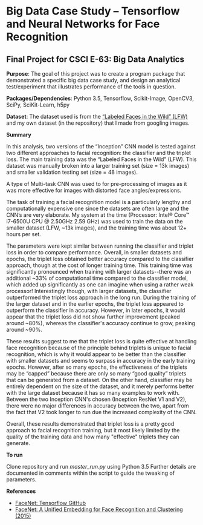# Big Data Case Study – Tensorflow and Neural Networks for Face Recognition
## Final Project for CSCI E-63: Big Data Analytics

**Purpose**: The goal of this project was to create a program package that demonstrated a specific big data case study, and design an analytical test/experiment that illustrates performance of the tools in question.

**Packages/Dependencies**: Python 3.5, Tensorflow, Scikit-Image, OpenCV3, SciPy, SciKit-Learn, h5py

**Dataset**: The dataset used is from the [“Labeled Faces in the Wild” (LFW)](http://vis-www.cs.umass.edu/lfw/) and my own dataset (in the repository) that I made from googling images.

**Summary**

In this analysis, two versions of the “Inception” CNN model is tested against two different approaches to facial recognition: the classifier and the triplet loss. The main training data was the “Labeled Faces in the Wild” (LFW). This dataset was manually broken into a larger training set (size = 13k images) and smaller validation testing set (size = 48 images).

A type of Multi-task CNN was used to for pre-processing of images as it was more effective for images with distorted face angles/expressions.

The task of training a facial recognition model is a particularly lengthy and computationally expensive one since the datasets are often large and the CNN’s are very elaborate. My system at the time (Processor: Intel® Core™ i7-6500U CPU @ 2.50GHz 2.59 GHz) was used to train the data on the smaller dataset (LFW, ~13k images), and the training time was about 12+ hours per set.

The parameters were kept similar between running the classifier and triplet loss in order to compare performance. Overall, in smaller datasets and epochs, the triplet loss obtained better accuracy compared to the classifier approach, though at the cost of longer training time. This training time was significantly pronounced when training with larger datasets--there was an additional ~33% of computational time compared to the classifier model, which added up significantly as one can imagine when using a rather weak processor! Interestingly though, with larger datasets, the classifier outperformed the triplet loss approach in the long run. During the training of the larger dataset and in the earlier epochs, the triplet loss appeared to outperform the classifier in accuracy. However, in later epochs, it would appear that the triplet loss did not show further improvement (peaked around ~80%), whereas the classifier's accuracy continue to grow, peaking around ~90%. 

These results suggest to me that the triplet loss is quite effective at handling face recognition because of the principle behind triplets is unique to facial recognition, which is why it would appear to be better than the classifier with smaller datasets and seems to surpass in accuracy in the early training epochs. However, after so many epochs, the effectiveness of the triplets may be “capped” because there are only so many “good quality” triplets that can be generated from a dataset. On the other hand, classifier may be entirely dependent on the size of the dataset, and it merely performs better with the large dataset because it has so many examples to work with. Between the two Inception CNN's chosen (Inception ResNet V1 and V2), there were no major differences in accuracy between the two, apart from the fact that V2 took longer to run due the increased complexity of the CNN.

Overall, these results demonstrated that triplet loss is a pretty good approach to facial recognition training, but it most likely limited by the quality of the training data and how many "effective" triplets they can generate.

**To run**

Clone repository and run _master_run.py_ using Python 3.5
Further details are documented in comments within the script to guide the tweaking of parameters.

**References**
- [FaceNet: Tensorflow GitHub](https://github.com/davidsandberg/facenet) 
- [FaceNet: A Unified Embedding for Face Recognition and Clustering (2015)](https://arxiv.org/abs/1503.03832)
